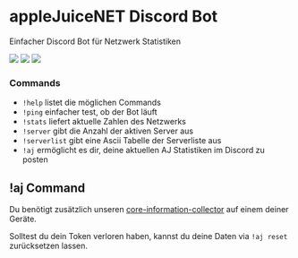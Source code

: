 # appleJuiceNET Discord Bot

Einfacher Discord Bot für Netzwerk Statistiken

[![](https://img.shields.io/discord/748168568230641666)](https://discord.gg/qUMDHV)
![](https://github.com/applejuicenet/discord-bot/workflows/container/badge.svg)
![](https://img.shields.io/github/license/applejuicenet/discord-bot.svg)

### Commands
- `!help` listet die möglichen Commands
- `!ping` einfacher test, ob der Bot läuft
- `!stats` liefert aktuelle Zahlen des Netzwerks
- `!server` gibt die Anzahl der aktiven Server aus
- `!serverlist` gibt eine Ascii Tabelle der Serverliste aus
- `!aj` ermöglicht es dir, deine aktuellen AJ Statistiken im Discord zu posten

## !aj Command

Du benötigt zusätzlich unseren [core-information-collector](https://github.com/applejuicenet/core-information-collector) auf einem deiner Geräte.

Solltest du dein Token verloren haben, kannst du deine Daten via `!aj reset` zurücksetzen lassen.
